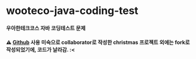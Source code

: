 # wooteco-java-coding-test

#### 우아한테크코스 자바 코딩테스트 문제

#### ⚠️ <U>Github</U> 사용 미숙으로 collaborator로 작성한 christmas 프로젝트 외에는 fork로 작성되었기에, 코드가 날라감.</U> :<
